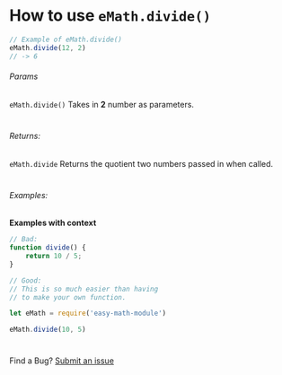 # How to use `eMath.divide()`

```js
// Example of eMath.divide()
eMath.divide(12, 2)
// -> 6
```

###### Params 
`eMath.divide()` Takes in **2** number as parameters.
#
###### Returns: 
`eMath.divide` Returns the quotient two numbers passed in when called.
#
###### Examples:
**Examples with context**
```javaScript
// Bad:
function divide() {
	return 10 / 5;
}
```

```js
// Good:
// This is so much easier than having 
// to make your own function.

let eMath = require('easy-math-module')

eMath.divide(10, 5)

```
#

Find a Bug?
[Submit an issue](https://github.com/Gninoskcaj/easy-math-module/issues/new/choose)
